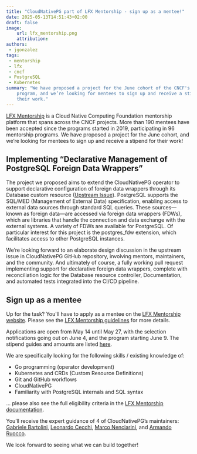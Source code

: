```yaml
---
title: "CloudNativePG part of LFX Mentorship - sign up as a mentee!"
date: 2025-05-13T14:51:43+02:00
draft: false
image:
    url: lfx_mentorship.png
    attribution:
authors:
 - jgonzalez
tags:
 - mentorship
 - lfx
 - cncf
 - PostgreSQL
 - Kubernetes
summary: "We have proposed a project for the June cohort of the CNCF's LFX Mentorship 
    program, and we’re looking for mentees to sign up and receive a stipend for 
    their work."
---
```


[LFX Mentorship](https://lfx.linuxfoundation.org/tools/mentorship/) is a Cloud Native Computing Foundation mentorship 
platform that spans across the CNCF projects. More than 190 mentees have been 
accepted since the programs started in 2019, participating in 96 mentorship 
programs. We have proposed a project for the June cohort, and we’re looking 
for mentees to sign up and receive a stipend for their work!

## Implementing “Declarative Management of PostgreSQL Foreign Data Wrappers” 
The project we proposed aims to extend the CloudNativePG operator to support 
declarative configuration of foreign data wrappers through its Database custom 
resource ([Upstream Issue](https://github.com/cloudnative-pg/cloudnative-pg/issues/4683)).
PostgreSQL supports the SQL/MED (Management of External Data) specification, 
enabling access to external data sources through standard SQL queries. These 
sources—known as foreign data—are accessed via foreign data wrappers (FDWs), 
which are libraries that handle the connection and data exchange with the 
external systems. A variety of FDWs are available for PostgreSQL. 
Of particular interest for this project is the postgres_fdw extension, 
which facilitates access to other PostgreSQL instances.

We’re looking forward to an elaborate design discussion in the upstream issue 
in CloudNativePG GitHub repository, involving mentors, maintainers, and the 
community. And ultimately of course, a fully working pull request implementing 
support for declarative foreign data wrappers, complete with reconciliation 
logic for the Database resource controller, Documentation, and automated tests 
integrated into the CI/CD pipeline.

## Sign up as a mentee
Up for the task? You'll have to apply as a mentee on the [LFX Mentorship website](https://lfx.linuxfoundation.org/tools/mentorship/). 
Please see the [LFX Mentorship guidelines](https://docs.linuxfoundation.org/lfx/mentorship/mentee-guide) for more details. 

Applications are open from May 14 until May 27, with the selection 
notifications going out on June 4, and the program starting June 9. 
The stipend guides and amounts are listed [here](https://docs.linuxfoundation.org/lfx/mentorship/mentee-stipends).

We are specifically looking for the following skills / existing knowledge of:
* Go programming (operator development)
* Kubernetes and CRDs (Custom Resource Definitions)
* Git and GitHub workflows
* CloudNativePG
* Familiarity with PostgreSQL internals and SQL syntax

... please also see the full eligibility criteria in the [LFX Mentorship documentation](https://docs.linuxfoundation.org/lfx/mentorship/mentees).

You’ll receive the expert guidance of 4 of CloudNativePG’s maintainers: 
[Gabriele Bartolini](https://github.com/gbartolini), [Leonardo Cecchi](https://github.com/leonardoce), [Marco Nenciarini](https://github.com/mnencia), and [Armando Ruocco](https://github.com/armru). 

We look forward to seeing what we can build together!
